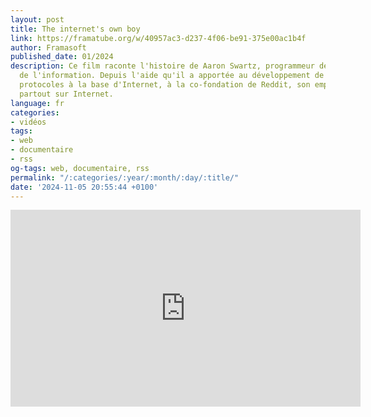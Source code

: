 ```yaml
---
layout: post
title: The internet's own boy
link: https://framatube.org/w/40957ac3-d237-4f06-be91-375e00ac1b4f
author: Framasoft
published_date: 01/2024
description: Ce film raconte l'histoire de Aaron Swartz, programmeur de génie et activiste
  de l'information. Depuis l'aide qu'il a apportée au développement de RSS, l'un des
  protocoles à la base d'Internet, à la co-fondation de Reddit, son empreinte est
  partout sur Internet.
language: fr
categories:
- vidéos
tags:
- web
- documentaire
- rss
og-tags: web, documentaire, rss
permalink: "/:categories/:year/:month/:day/:title/"
date: '2024-11-05 20:55:44 +0100'
---
```


<iframe title="The Internet's Own Boy HD VOSTFR" width="560" height="315" src="https://framatube.org/videos/embed/40957ac3-d237-4f06-be91-375e00ac1b4f" frameborder="0" allowfullscreen="" sandbox="allow-same-origin allow-scripts allow-popups allow-forms"></iframe>

